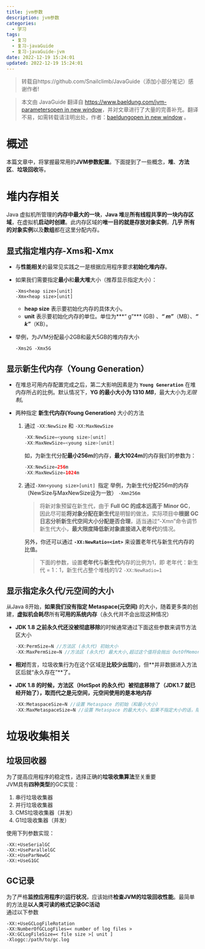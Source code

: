 ```yaml
---
title: jvm参数
description: jvm参数
categories:
  - 学习
tags:
  - 复习
  - 复习-javaGuide
  - 复习-javaGuide-jvm
date: 2022-12-19 15:24:01
updated: 2022-12-19 15:24:01
---
```


> 转载自https://github.com/Snailclimb/JavaGuide（添加小部分笔记）感谢作者!

> 本文由 JavaGuide 翻译自 [https://www.baeldung.com/jvm-parametersopen in new window](https://www.baeldung.com/jvm-parameters)，并对文章进行了大量的完善补充。翻译不易，如需转载请注明出处，作者：[baeldungopen in new window](https://www.baeldung.com/author/baeldung/) 。

# 概述

本篇文章中，将掌握最常用的**JVM参数配置**。下面提到了一些概念，**堆**、**方法区**、**垃圾回收**等。

# 堆内存相关

Java 虚拟机所管理的**内存中最大的一块**，**Java 堆**是**所有线程共享的一块内存区域**，在虚拟机**启动时创建**。此内存区域的**唯一目的就是存放对象实例**，**几乎** **所有的对象实例**以及**数组**都在这里分配内存。

## 显式指定堆内存-Xms和-Xmx

- 与**性能相关**的最常见实践之一是根据应用程序要求**初始化堆内存**。

- 如果我们需要指定**最小**和**最大堆**大小（推荐显示指定大小）：  

  ```shell
  -Xms<heap size>[unit] 
  -Xmx<heap size>[unit]
  ```

  - **heap size** 表示要初始化内存的具体大小。
  - **unit** 表示要初始化内存的单位。单位为***“ g”*** (GB) 、***“ m”***（MB）、***“ k”***（KB）。

- 举例，为JVM分配最小2GB和最大5GB的堆内存大小

  ```shell
  -Xms2G -Xmx5G
  ```

## 显示新生代内存（Young Generation）

- 在堆总可用内存配置完成之后，第二大影响因素是为 **`Young Generation`** 在堆内存所占的比例。默认情况下，**YG 的最小大小为 1310 *MB***，最大大小为*无限制*。

- 两种指定 **新生代内存(Young Generation)** 大小的方法  

  1. 通过 ```-XX:NewSize``` 和 ```-XX:MaxNewSize ```

     ```java
     -XX:NewSize=<young size>[unit] 
     -XX:MaxNewSize=<young size>[unit]
     ```

     如，为新生代分配**最小256m**的内存，**最大1024m**的内存我们的参数为：  

     ```java
     -XX:NewSize=256m
     -XX:MaxNewSize=1024m
     ```

  2. 通过`-Xmn<young size>[unit] `指定
     举例，为新生代分配256m的内存（NewSize与MaxNewSize设为一致）
     ```-Xmn256m ```

     > 将新对象预留在新生代，由于 **Full GC 的成本远高于 Minor GC**，因此尽可能**将对象分配在新生代**是明智的做法，实际项目中**根据 GC 日志分析新生代空间大小分配是否合理**，适当通过“-Xmn”命令调节新生代大小，**最大限度降低新对象直接进入老年代**的情况。

     另外，你还可以通过 **`-XX:NewRatio=<int>`** 来设置老年代与新生代内存的比值。

     > 下面的参数，设置**老年代**与**新生代**内存的比例为1，即 老年代：新生代 = 1：1，新生代占整个堆栈的1/2
     > ```-XX:NewRadio=1```

## 显示指定永久代/元空间的大小

从Java 8开始，**如果我们没有指定 Metaspace(元空间)** 的大小，随着更多类的创建，**虚拟机会耗尽**所有**可用的系统内存**（永久代并不会出现这种情况）  

- **JDK 1.8 之前永久代还没被彻底移除**的时候通常通过下面这些参数来调节方法区大小

  ```java
  -XX:PermSize=N //方法区 (永久代) 初始大小
  -XX:MaxPermSize=N //方法区 (永久代) 最大大小,超过这个值将会抛出 OutOfMemoryError 异常:java.lang.OutOfMemoryError: PermGen 
  ```

- **相对**而言，垃圾收集行为在这个区域是**比较少出现**的，但**并非数据进入方法区后就“永久存在”**了。

- **JDK 1.8 的时候，方法区（HotSpot 的永久代）被彻底移除了（JDK1.7 就已经开始了），取而代之是元空间，元空间使用的是本地内存**

  ```java
  -XX:MetaspaceSize=N //设置 Metaspace 的初始（和最小大小）
  -XX:MaxMetaspaceSize=N //设置 Metaspace 的最大大小，如果不指定大小的话，随着更多类的创建，虚拟机会耗尽所有可用的系统内存。 
  ```

# 垃圾收集相关

## 垃圾回收器

为了提高应用程序的稳定性，选择正确的**垃圾收集算法**至关重要  
JVM具有**四种类型**的GC实现：  

1. 串行垃圾收集器
2. 并行垃圾收集器
3. CMS垃圾收集器（并发）
4. G1垃圾收集器（并发）

使用下列参数实现：  

```shell
-XX:+UseSerialGC
-XX:+UseParallelGC
-XX:+UseParNewGC
-XX:+UseG1GC
```

## GC记录

为了严格**监控应用程序**的**运行状况**，应该始终**检查JVM的垃圾回收性能**。最简单的方法是**以人类可读的格式记录GC活动**  
通过以下参数  

```shell
-XX:+UseGCLogFileRotation 
-XX:NumberOfGCLogFiles=< number of log files > 
-XX:GCLogFileSize=< file size >[ unit ]
-Xloggc:/path/to/gc.log 
```

